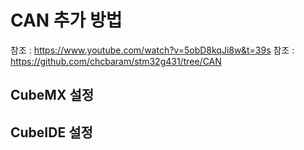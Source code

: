 # CAN 추가 방법
참조 : https://www.youtube.com/watch?v=5obD8kqJi8w&t=39s
참조 : https://github.com/chcbaram/stm32g431/tree/CAN
## CubeMX 설정



## CubeIDE 설정
